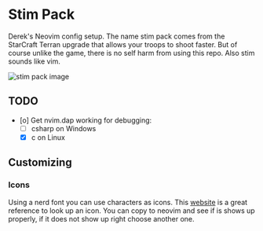 # Stim Pack

Derek's Neovim config setup. The name stim pack comes from the StarCraft
Terran upgrade that allows your troops to shoot faster. But of course unlike the
game, there is no self harm from using this repo. Also stim sounds like vim.

![stim pack image](https://imgs.search.brave.com/V_nzTEk0ywpLC6F8D1hqxCqz-HMsh-qvmW9AJ3PzqeU/rs:fit:592:225:1/g:ce/aHR0cHM6Ly90c2Uz/Lm1tLmJpbmcubmV0/L3RoP2lkPU9JUC5u/UWZkLWRMZ0JCY1BR/Z2xMOENBQnl3SGFG/NyZwaWQ9QXBp)

## TODO

- [o] Get nvim.dap working for debugging:
  - [ ] csharp on Windows
  - [x] c on Linux

## Customizing

### Icons

Using a nerd font you can use characters as icons. This
[website](https://www.nerdfonts.com/cheat-sheet) is a great reference to look up
an icon. You can copy to neovim and see if is shows up properly, if it does not
show up right choose another one.
